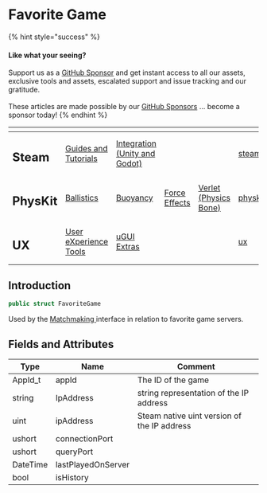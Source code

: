# Favorite Game

{% hint style="success" %}
#### Like what your seeing?

Support us as a [GitHub Sponsor](../../../become-a-sponsor/) and get instant access to all our assets, exclusive tools and assets, escalated support and issue tracking and our gratitude.\
\
These articles are made possible by our [GitHub Sponsors](../../../become-a-sponsor/) ... become a sponsor today!
{% endhint %}

<table data-view="cards"><thead><tr><th></th><th></th><th></th><th></th><th></th><th data-hidden data-card-target data-type="content-ref"></th><th data-hidden data-card-cover data-type="files"></th></tr></thead><tbody><tr><td><h2>Steam</h2></td><td><a href="../../../company/steam/">Guides and Tutorials</a></td><td><a href="../">Integration (Unity and Godot)</a></td><td></td><td></td><td><a href="../../../company/steam/">steam</a></td><td><a href="../../../.gitbook/assets/Steamworks Card.png">Steamworks Card.png</a></td></tr><tr><td><h2>PhysKit</h2></td><td><a href="../../physkit/sample-scenes/fantasy-style-ballistic-simulation.md">Ballistics</a></td><td><a href="../../physkit/sample-scenes/1-buoyancy-example.md">Buoyancy</a></td><td><a href="../../physkit/sample-scenes/1-force-effect-fields.md">Force Effects</a></td><td><a href="../../physkit/sample-scenes/2-verlet-spring-skinned-mesh.md">Verlet (Physics Bone)</a></td><td><a href="../../physkit/">physkit</a></td><td><a href="../../../.gitbook/assets/PhysKit Card.png">PhysKit Card.png</a></td></tr><tr><td><h2>UX</h2></td><td><a href="../../ux/learning/core-concepts/">User eXperience Tools</a></td><td><a href="../../ux/learning/ugui-extras/">uGUI Extras</a></td><td></td><td></td><td><a href="../../ux/">ux</a></td><td><a href="../../../.gitbook/assets/Splash Screen (1).png">Splash Screen (1).png</a></td></tr></tbody></table>

## Introduction

```csharp
public struct FavoriteGame
```

Used by the [Matchmaking ](../api/matchmaking.md)interface in relation to favorite game servers.

## Fields and Attributes

| Type     | Name               | Comment                                     |
| -------- | ------------------ | ------------------------------------------- |
| AppId\_t | appId              | The ID of the game                          |
| string   | IpAddress          | string representation of the IP address     |
| uint     | ipAddress          | Steam native uint version of the IP address |
| ushort   | connectionPort     |                                             |
| ushort   | queryPort          |                                             |
| DateTime | lastPlayedOnServer |                                             |
| bool     | isHistory          |                                             |

